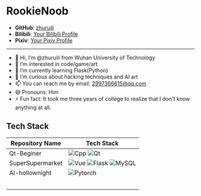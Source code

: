 # RookieNoob

- **GitHub**: [zhuruili](https://github.com/zhuruili)
- **Bilibili**: [Your Bilibili Profile](https://space.bilibili.com/your_profile_id)
- **Pixiv**: [Your Pixiv Profile](https://www.pixiv.net/en/users/your_profile_id)

---

- 👋 Hi, I’m @zhuruili from Wuhan University of Technology
- 👀 I’m interested in code/game/art
- 🌱 I’m currently learning Flask(Python)
- 💞️ I’m curious about hacking techniques and AI art
- 📫 You can reach me by email: 2997366615@qq.com
- 😄 Pronouns: Him
- ⚡ Fun fact: It took me three years of college to realize that I don't know anything at all.

## Tech Stack

| Repository Name    | Tech Stack             |
|--------------------|-------------------------|
| Qt-Beginer         | ![Cpp](https://img.shields.io/badge/-Cpp-00599C?logo=c%2B%2B&logoColor=white)  ![Qt](https://img.shields.io/badge/-Qt-41CD52?logo=qt&logoColor=white) |
| SuperSupermarket   | ![Vue](https://img.shields.io/badge/-Vue.js-4FC08D?logo=vue.js&logoColor=white)  ![Flask](https://img.shields.io/badge/-Flask-000000?logo=flask&logoColor=white)  ![MySQL](https://img.shields.io/badge/-MySQL-4479A1?logo=mysql&logoColor=white) |
| AI-hollownight     | ![Pytorch](https://img.shields.io/badge/-Pytorch-EE4C2C?logo=pytorch&logoColor=white) |
|                    |                         |
|                    |                         |
|                    |                         |
|                    |                         |
|                    |                         |

<!---
zhuruili/zhuruili is a ✨ special ✨ repository because its `README.md` (this file) appears on your GitHub profile.
You can click the Preview link to take a look at your changes.
--->
